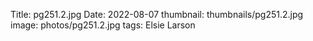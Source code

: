 Title: pg251.2.jpg
Date: 2022-08-07
thumbnail: thumbnails/pg251.2.jpg
image: photos/pg251.2.jpg
tags: Elsie Larson
